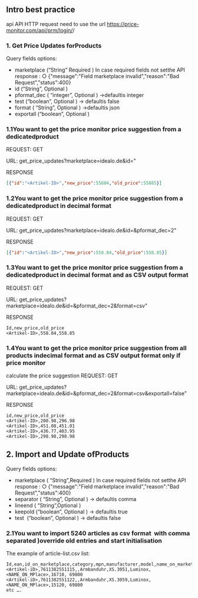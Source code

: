 ## Intro best practice 

api API HTTP request need to use the url https://price-monitor.com/api/prm/login/​<API-KEY>/

### 1. Get​ ​Price​ ​Updates​ ​for​ ​Products
Query fields options:
*  marketplace​ (“String” Required ) In case required fields not setthe API response :
○ {"message":"Field marketplace invalid","reason":"Bad Request","status":400}
*  id​ (“String”, Optional )
*  pformat_dec​ ( “integer”, Optional ) ->defaultis integer
*  test​ (“boolean”, Optional ) -> defaultis false
*  format​ ( “String”, Optional ) ->defaultis json
*  exportall​ (“boolean”, Optional )

### 1.1​ ​You​ ​want​ ​to​ ​get​ ​the​ ​price monitor​ ​price​ ​suggestion​ ​from​ ​a​ ​ ​dedicated​ ​product
REQUEST: GET

URL: get_price_updates?marketplace=idealo.de&id=<Artikel-ID>"

RESPONSE
```json
[{"id":"<Artikel-ID>","new_price":55884​,"old_price":55885​}]
```
### 1.2​ ​You​ ​want​ ​to​ ​get​ ​the​ ​price monitor​ ​price​ ​suggestion​ ​from​ ​a​ ​ ​dedicated​ ​product​ ​in​ ​decimal​ ​format

REQUEST: GET

URL: get_price_updates?marketplace=idealo.de&id=<Artikel-ID>&pformat_dec=2"

RESPONSE
```json
[{"id":"<Artikel-ID>","new_price":558.84​,"old_price":558.85​}]
```
### 1.3​ ​You​ ​want​ ​to​ ​get​ ​the​ ​price monitor​ ​price​ ​suggestion​ ​from​ ​a​ ​ ​dedicated​ ​product​ ​in​ ​decimal​ ​format​ ​and​ ​as​ ​CSV​ ​output​ ​format

REQUEST: GET

URL: get_price_updates?marketplace=idealo.de&id=<Artikel-ID>&pformat_dec=2&format=csv"

RESPONSE
```csv
Id,new_price,old_price
<Artikel-ID>,558.84,558.85
```
### 1.4​ ​You​ ​want​ ​to​ ​get​ ​the​ ​price monitor​ ​price​ ​suggestion​ ​from​ ​all​ ​products​ ​in​ ​decimal​ ​format​ ​and​ ​as​ ​CSV​ ​output​ ​format​ ​only​ ​if​ ​price monitor
calculate​ ​the​ ​price​ ​suggestion
REQUEST: GET

URL: get_price_updates?marketplace=idealo.de&id=<Artikel-ID>&pformat_dec=2&format=csv&exportall=false"

RESPONSE
```csv
id,new_price,old_price
<Artikel-ID>,200.98,296.98
<Artikel-ID>,451.08,451.01
<Artikel-ID>,436.77,403.95
<Artikel-ID>,298.98,298.98
```


## 2. Import​ ​and​ ​Update​ ​of​ ​Products
Query fields options:
*  marketplace​ ( “String”,Required ) In case required fields not setthe API response :
○ {"message":"Field marketplace invalid","reason":"Bad Request","status":400}
*  separator​ ( “String”, Optional ) -> defaultis comma
*  lineend​ ( “String”,Optional )
*  keepold​ (“boolean”, Optional ) -> defaultis true
*  test​ ​ (“boolean”, Optional ) -> defaultis false


### 2.1​ ​You​ ​want​ ​to​ ​import​ ​5240​ ​articles​ ​as​ ​csv​ ​format​ ​ ​with​ ​comma​ ​separated​ ​)​ ​override​ ​old​ ​entries​ ​and​ ​start​ ​initialisation

The example of article-list.csv​ list:
```csv
Id,ean,id_on_marketplace,category,mpn,manufacturer,model,name_on_marketplace,min_price,max_price
<Artikel-iD>,7611382551115,,Armbanduhr,XS.3051,Luminox,<NAME_ON_MPlace>,16710, 69800
<Artikel-iD>,7611382551122,,Armbanduhr,XS.3059,Luminox,<NAME_ON_MPlace>,15120, 69800
etc ….
```























